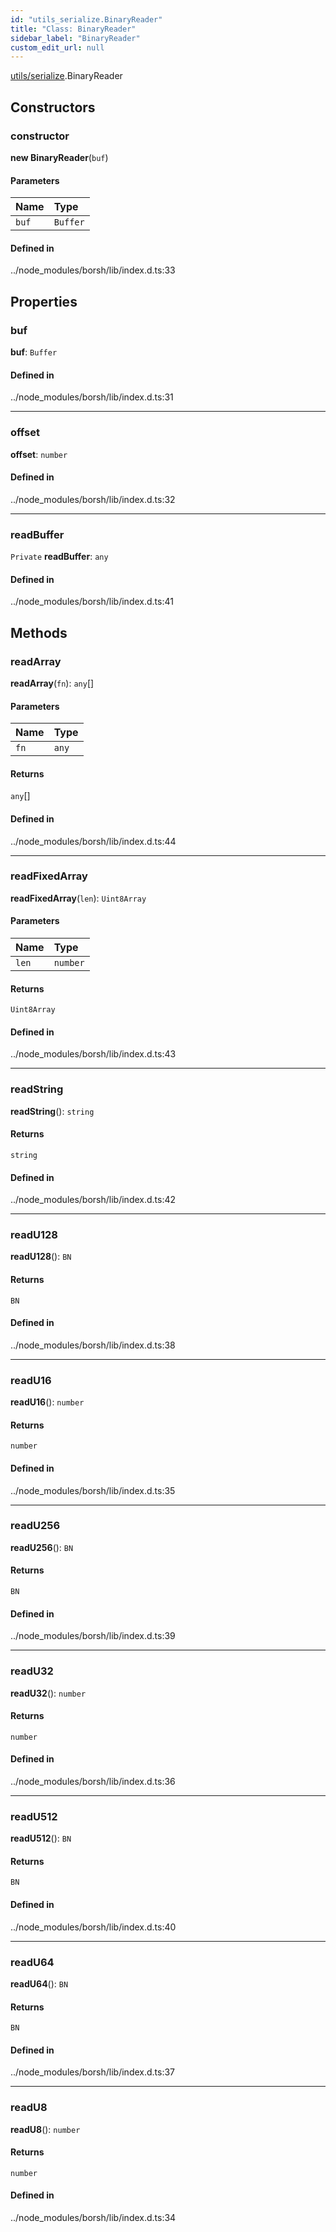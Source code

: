```yaml
---
id: "utils_serialize.BinaryReader"
title: "Class: BinaryReader"
sidebar_label: "BinaryReader"
custom_edit_url: null
---
```


[utils/serialize](../modules/utils_serialize.md).BinaryReader

## Constructors

### constructor

**new BinaryReader**(`buf`)

#### Parameters

| Name | Type |
| :------ | :------ |
| `buf` | `Buffer` |

#### Defined in

../node_modules/borsh/lib/index.d.ts:33

## Properties

### buf

 **buf**: `Buffer`

#### Defined in

../node_modules/borsh/lib/index.d.ts:31

___

### offset

 **offset**: `number`

#### Defined in

../node_modules/borsh/lib/index.d.ts:32

___

### readBuffer

 `Private` **readBuffer**: `any`

#### Defined in

../node_modules/borsh/lib/index.d.ts:41

## Methods

### readArray

**readArray**(`fn`): `any`[]

#### Parameters

| Name | Type |
| :------ | :------ |
| `fn` | `any` |

#### Returns

`any`[]

#### Defined in

../node_modules/borsh/lib/index.d.ts:44

___

### readFixedArray

**readFixedArray**(`len`): `Uint8Array`

#### Parameters

| Name | Type |
| :------ | :------ |
| `len` | `number` |

#### Returns

`Uint8Array`

#### Defined in

../node_modules/borsh/lib/index.d.ts:43

___

### readString

**readString**(): `string`

#### Returns

`string`

#### Defined in

../node_modules/borsh/lib/index.d.ts:42

___

### readU128

**readU128**(): `BN`

#### Returns

`BN`

#### Defined in

../node_modules/borsh/lib/index.d.ts:38

___

### readU16

**readU16**(): `number`

#### Returns

`number`

#### Defined in

../node_modules/borsh/lib/index.d.ts:35

___

### readU256

**readU256**(): `BN`

#### Returns

`BN`

#### Defined in

../node_modules/borsh/lib/index.d.ts:39

___

### readU32

**readU32**(): `number`

#### Returns

`number`

#### Defined in

../node_modules/borsh/lib/index.d.ts:36

___

### readU512

**readU512**(): `BN`

#### Returns

`BN`

#### Defined in

../node_modules/borsh/lib/index.d.ts:40

___

### readU64

**readU64**(): `BN`

#### Returns

`BN`

#### Defined in

../node_modules/borsh/lib/index.d.ts:37

___

### readU8

**readU8**(): `number`

#### Returns

`number`

#### Defined in

../node_modules/borsh/lib/index.d.ts:34
